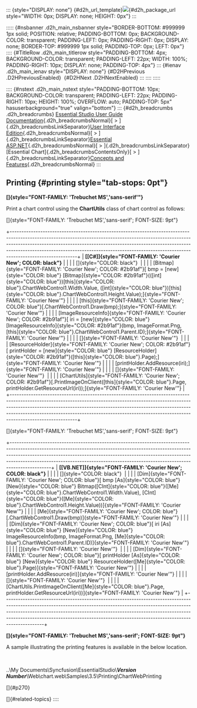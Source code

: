 ::: {style="DISPLAY: none"}
[](ms-xhelp:///?Id=d2h_url_template){#d2h_url_template}![](!package_url!){#d2h_package_url style="WIDTH: 0px; DISPLAY: none; HEIGHT: 0px"}
:::

::::: {#nsbanner .d2h_main_nsbanner style="BORDER-BOTTOM: #999999 1px solid; POSITION: relative; PADDING-BOTTOM: 0px; BACKGROUND-COLOR: transparent; PADDING-LEFT: 0px; PADDING-RIGHT: 0px; DISPLAY: none; BORDER-TOP: #999999 1px solid; PADDING-TOP: 0px; LEFT: 0px"}
:::: {#TitleRow .d2h_main_titlerow style="PADDING-BOTTOM: 4px; BACKGROUND-COLOR: transparent; PADDING-LEFT: 22px; WIDTH: 100%; PADDING-RIGHT: 10px; DISPLAY: none; PADDING-TOP: 4px"}
::: {#ienav .d2h_main_ienav style="DISPLAY: none"}
[](ms-xhelp:///?Id=6dbb6433-e12d-4e00-adee-ffdbd6b7e6bc){#D2HPrevious .D2HPreviousEnabled}  [](ms-xhelp:///?Id=9b2e8ab4-a10f-4efe-b0bb-247a06beb43a){#D2HNext .D2HNextEnabled}
:::
::::
:::::

:::: {#nstext .d2h_main_nstext style="PADDING-BOTTOM: 10px; BACKGROUND-COLOR: transparent; PADDING-LEFT: 22px; PADDING-RIGHT: 10px; HEIGHT: 100%; OVERFLOW: auto; PADDING-TOP: 5px" hasuserbackground="true" valign="bottom"}
::: {#d2h_breadcrumbs .d2h_breadcrumbs}
[Essential Studio User Guide Documentation](ms-xhelp:///?Id=12457748-09e3-4d74-a240-8e049cedf030){.d2h_breadcrumbsNormal}[ \> ]{.d2h_breadcrumbsLinkSeparator}[User Interface Edition](ms-xhelp:///?Id=c29296b7-531c-413b-a0ec-488ca1f7f669){.d2h_breadcrumbsNormal}[ \> ]{.d2h_breadcrumbsLinkSeparator}[Essential ASP.NET](ms-xhelp:///?Id=25c35330-c127-4dad-9a92-ed79dc7261a6){.d2h_breadcrumbsNormal}[ \> ]{.d2h_breadcrumbsLinkSeparator}[Essential Chart]{.d2h_breadcrumbsContentsOnly}[ \> ]{.d2h_breadcrumbsLinkSeparator}[Concepts and Features](ms-xhelp:///?Id=100687ce-82f2-4424-9d16-0949ea76cf15){.d2h_breadcrumbsNormal}
:::

## Printing {#printing style="tab-stops: 0pt"}

**[]{style="FONT-FAMILY: 'Trebuchet MS','sans-serif'"}** 

Print a chart control using the **ChartUtils** class of chart control as follows:

[]{style="FONT-FAMILY: 'Trebuchet MS','sans-serif'; FONT-SIZE: 9pt"} 

+----------------------------------------------------------------------------------------------------------------------------------------------------------------------------------------------------------------------------------------------------------------------------------------------------------------------------------------------------+
| **[\[C#\]]{style="FONT-FAMILY: 'Courier New'; COLOR: black"}**                                                                                                                                                                                                                                                                                     |
|                                                                                                                                                                                                                                                                                                                                                    |
| []{style="COLOR: black"}                                                                                                                                                                                                                                                                                                                           |
|                                                                                                                                                                                                                                                                                                                                                    |
| [Bitmap]{style="FONT-FAMILY: 'Courier New'; COLOR: #2b91af"}[ bmp = [new]{style="COLOR: blue"} [Bitmap]{style="COLOR: #2b91af"}(([int]{style="COLOR: blue"})[this]{style="COLOR: blue"}.ChartWebControl1.Width.Value, ([int]{style="COLOR: blue"})[this]{style="COLOR: blue"}.ChartWebControl1.Height.Value);]{style="FONT-FAMILY: 'Courier New'"} |
|                                                                                                                                                                                                                                                                                                                                                    |
| [this]{style="FONT-FAMILY: 'Courier New'; COLOR: blue"}[.ChartWebControl1.Draw(bmp);]{style="FONT-FAMILY: 'Courier New'"}                                                                                                                                                                                                                          |
|                                                                                                                                                                                                                                                                                                                                                    |
| [ImageResourceInfo]{style="FONT-FAMILY: 'Courier New'; COLOR: #2b91af"}[ iri = [new]{style="COLOR: blue"} [ImageResourceInfo]{style="COLOR: #2b91af"}(bmp, ImageFormat.Png, [this]{style="COLOR: blue"}.ChartWebControl1.Parent.ID);]{style="FONT-FAMILY: 'Courier New'"}                                                                          |
|                                                                                                                                                                                                                                                                                                                                                    |
| []{style="FONT-FAMILY: 'Courier New'"}                                                                                                                                                                                                                                                                                                             |
|                                                                                                                                                                                                                                                                                                                                                    |
| [ResourceHolder]{style="FONT-FAMILY: 'Courier New'; COLOR: #2b91af"}[ printHolder = [new]{style="COLOR: blue"} [ResourceHolder]{style="COLOR: #2b91af"}([this]{style="COLOR: blue"}.Page);]{style="FONT-FAMILY: 'Courier New'"}                                                                                                                    |
|                                                                                                                                                                                                                                                                                                                                                    |
| [printHolder.AddResource(iri);]{style="FONT-FAMILY: 'Courier New'"}                                                                                                                                                                                                                                                                                |
|                                                                                                                                                                                                                                                                                                                                                    |
| []{style="FONT-FAMILY: 'Courier New'"}                                                                                                                                                                                                                                                                                                             |
|                                                                                                                                                                                                                                                                                                                                                    |
| [ChartUtils]{style="FONT-FAMILY: 'Courier New'; COLOR: #2b91af"}[.PrintImageOnClient([this]{style="COLOR: blue"}.Page, printHolder.GetResourceUrl(iri));]{style="FONT-FAMILY: 'Courier New'"}                                                                                                                                                      |
+----------------------------------------------------------------------------------------------------------------------------------------------------------------------------------------------------------------------------------------------------------------------------------------------------------------------------------------------------+

[]{style="FONT-FAMILY: 'Trebuchet MS','sans-serif'; FONT-SIZE: 9pt"} 

+-----------------------------------------------------------------------------------------------------------------------------------------------------------------------------------------------------------------------------------------------------------------------------------------------------------------------------------------+
| **[\[VB.NET\]]{style="FONT-FAMILY: 'Courier New'; COLOR: black"}**                                                                                                                                                                                                                                                                      |
|                                                                                                                                                                                                                                                                                                                                         |
| []{style="COLOR: black"}                                                                                                                                                                                                                                                                                                                |
|                                                                                                                                                                                                                                                                                                                                         |
| [Dim]{style="FONT-FAMILY: 'Courier New'; COLOR: blue"}[ bmp [As]{style="COLOR: blue"} [New]{style="COLOR: blue"} Bitmap([CInt]{style="COLOR: blue"}([Me]{style="COLOR: blue"}.ChartWebControl1.Width.Value), [CInt]{style="COLOR: blue"}([Me]{style="COLOR: blue"}.ChartWebControl1.Height.Value))]{style="FONT-FAMILY: 'Courier New'"} |
|                                                                                                                                                                                                                                                                                                                                         |
| [Me]{style="FONT-FAMILY: 'Courier New'; COLOR: blue"}[.ChartWebControl1.Draw(bmp)]{style="FONT-FAMILY: 'Courier New'"}                                                                                                                                                                                                                  |
|                                                                                                                                                                                                                                                                                                                                         |
| [Dim]{style="FONT-FAMILY: 'Courier New'; COLOR: blue"}[ iri [As]{style="COLOR: blue"} [New]{style="COLOR: blue"} ImageResourceInfo(bmp, ImageFormat.Png, [Me]{style="COLOR: blue"}.ChartWebControl1.Parent.ID)]{style="FONT-FAMILY: 'Courier New'"}                                                                                     |
|                                                                                                                                                                                                                                                                                                                                         |
| []{style="FONT-FAMILY: 'Courier New'"}                                                                                                                                                                                                                                                                                                  |
|                                                                                                                                                                                                                                                                                                                                         |
| [Dim]{style="FONT-FAMILY: 'Courier New'; COLOR: blue"}[ printHolder [As]{style="COLOR: blue"} [New]{style="COLOR: blue"} ResourceHolder([Me]{style="COLOR: blue"}.Page)]{style="FONT-FAMILY: 'Courier New'"}                                                                                                                            |
|                                                                                                                                                                                                                                                                                                                                         |
| [printHolder.AddResource(iri)]{style="FONT-FAMILY: 'Courier New'"}                                                                                                                                                                                                                                                                      |
|                                                                                                                                                                                                                                                                                                                                         |
| []{style="FONT-FAMILY: 'Courier New'"}                                                                                                                                                                                                                                                                                                  |
|                                                                                                                                                                                                                                                                                                                                         |
| [ChartUtils.PrintImageOnClient([Me]{style="COLOR: blue"}.Page, printHolder.GetResourceUrl(iri))]{style="FONT-FAMILY: 'Courier New'"}                                                                                                                                                                                                    |
+-----------------------------------------------------------------------------------------------------------------------------------------------------------------------------------------------------------------------------------------------------------------------------------------------------------------------------------------+

**[]{style="FONT-FAMILY: 'Trebuchet MS','sans-serif'; FONT-SIZE: 9pt"}** 

A sample illustrating the printing features is available in the below location.

 

..\\My Documents\\Syncfusion\\EssentialStudio\\***Version Number***\\Web\\chart.web\\Samples\\3.5\\Printing\\ChartWebPrinting

[]{#p270} 

[]{#related-topics}
::::
